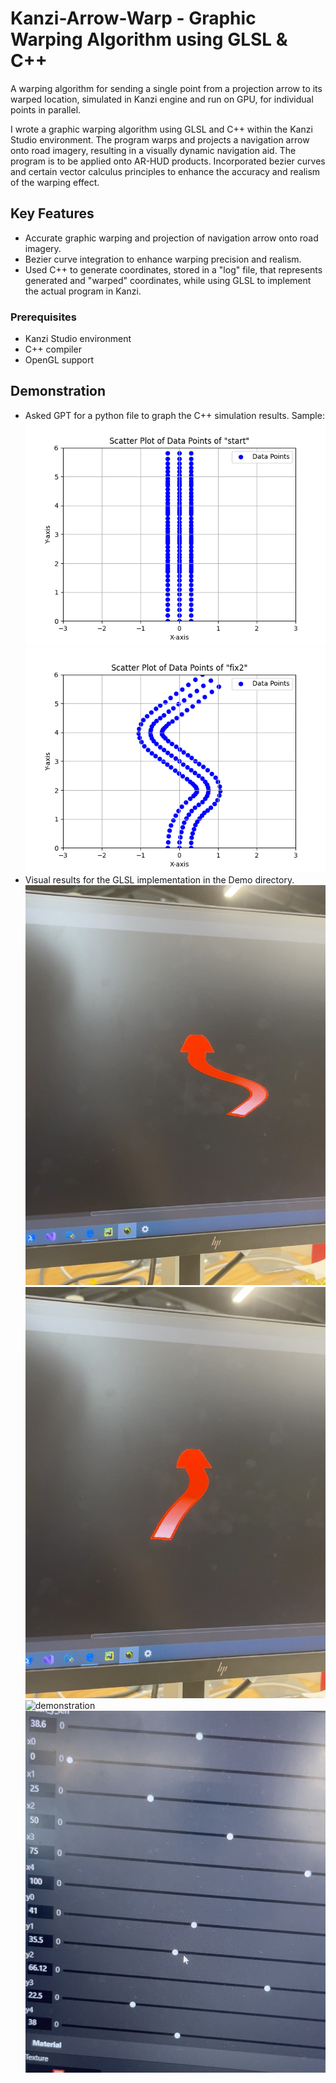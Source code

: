# Kanzi-Arrow-Warp - Graphic Warping Algorithm using GLSL & C++

A warping algorithm for sending a single point from a projection arrow to its warped location, simulated in Kanzi engine and run on GPU, for individual points in parallel.

I wrote a graphic warping algorithm using GLSL and C++ within the Kanzi Studio environment. The program warps and projects a navigation arrow onto road imagery, resulting in a visually dynamic navigation aid. The program is to be applied onto AR-HUD products. Incorporated bezier curves and certain vector calculus principles to enhance the accuracy and realism of the warping effect.

## Key Features

- Accurate graphic warping and projection of navigation arrow onto road imagery.
- Bezier curve integration to enhance warping precision and realism.
- Used C++ to generate coordinates, stored in a "log" file, that represents generated and "warped" coordinates, while using GLSL to implement the actual program in Kanzi.

### Prerequisites

- Kanzi Studio environment
- C++ compiler
- OpenGL support

## Demonstration

- Asked GPT for a python file to graph the C++ simulation results. Sample: ![demonstration](/Plotting/plots/start_plot.png "demonstration") ![demonstration](/Plotting/plots/fix2_plot.png "demonstration")
- Visual results for the GLSL implementation in the Demo directory.
![demonstration](/Demo/demo_arrow1.png "demonstration")
![demonstration](/Demo/demo_arrow2.png "demonstration")
![demonstration](/Demo/demo_code.png "demonstration")
![demonstration](/Demo/demo_control_points.png "demonstration")
